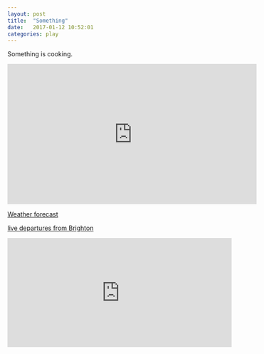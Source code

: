 ```yaml
---
layout: post
title:  "Something"
date:   2017-01-12 10:52:01
categories: play
---
```


Something is cooking.

<iframe width="560" height="315" src="https://www.youtube.com/embed/6pEB9Rf91Zg" frameborder="0" allowfullscreen></iframe>

<a href="http://www.bbc.co.uk/weather/forecast-video/21416743" target="_blank">Weather forecast</a>

<a href="http://ojp.nationalrail.co.uk/service/ldbboard/dep/BTN" target="_blank">live departures from Brighton</a>


<iframe id="forecast_embed" type="text/html" frameborder="0" height="245" width="100%" src="http://forecast.io/embed/#lat=50.8418949&lon=0.2770231&name=Shoreham by sea&units=uk"> </iframe>